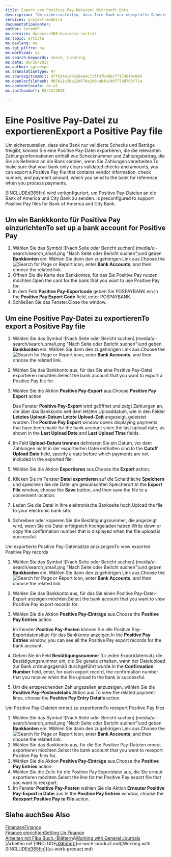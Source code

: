 ```yaml
---
title: Export von Positive Pay-Dateien| Microsoft Docs
description: "Um sicherzustellen, dass Ihre Bank nur überprüfte Schecks und Beträge freigibt, können Sie ihr eine Positive Pay Datei senden, die die Daten für Kreditoren, Schecks und Zahlungsinformationen enthält."
services: project-madeira
documentationcenter: 
author: SorenGP
ms.service: dynamics365-business-central
ms.topic: article
ms.devlang: na
ms.tgt_pltfrm: na
ms.workload: na
ms.search.keywords: check, clearing
ms.date: 06/16/2017
ms.author: sgroespe
ms.translationtype: HT
ms.sourcegitcommit: d7fb34e1c9428a64c71ff47be8bcff174649c00d
ms.openlocfilehash: db5811c3ba22df76e2c0cab4b190777d0705f72a
ms.contentlocale: de-at
ms.lasthandoff: 03/22/2018

---
```

# <a name="export-a-positive-pay-file"></a><span data-ttu-id="5f565-103">Eine Positive Pay-Datei zu exportieren</span><span class="sxs-lookup"><span data-stu-id="5f565-103">Export a Positive Pay file</span></span>
<span data-ttu-id="5f565-104">Um sicherzustellen, dass eine Bank nur validierte Schecks und Beträge freigibt, können Sie eine Positive Pay-Datei exportieren, die die relevanten Zahlungsinformationen enthält wie Schecknummer und Zahlungsbetrag, die Sie als Referenz an die Bank senden, wenn Sie Zahlungen verarbeiten.</span><span class="sxs-lookup"><span data-stu-id="5f565-104">To make sure that your bank only clears validated checks and amounts, you can export a Positive Pay file that contains vendor information, check number, and payment amount, which you send to the bank for reference when you process payments.</span></span>

[!INCLUDE[d365fin](includes/d365fin_md.md)]<span data-ttu-id="5f565-105"> wird vorkonfiguriert, um Positive Pay-Dateien an die Bank of America und City Bank zu senden.</span><span class="sxs-lookup"><span data-stu-id="5f565-105"> is preconfigured to support Positive Pay files for Bank of America and City Bank.</span></span>

## <a name="to-set-up-a-bank-account-for-positive-pay"></a><span data-ttu-id="5f565-106">Um ein Bankkkonto für Positive Pay einzurichten</span><span class="sxs-lookup"><span data-stu-id="5f565-106">To set up a bank account for Positive Pay</span></span>
1. <span data-ttu-id="5f565-107">Wählen Sie das Symbol ![Nach Seite oder Bericht suchen] (media/ui-search/search_small.png "Nach Seite oder Bericht suchen")und geben **Bankkonten** ein. Wählen Sie dann den zugehörigen Link aus.</span><span class="sxs-lookup"><span data-stu-id="5f565-107">Choose the ![Search for Page or Report](media/ui-search/search_small.png "Search for Page or Report icon") icon, enter **Bank Accounts**, and then choose the related link.</span></span>
2. <span data-ttu-id="5f565-108">Öffnen Sie die Karte des Bankkontos, für das Sie Positive Pay nutzen möchten.</span><span class="sxs-lookup"><span data-stu-id="5f565-108">Open the card for the bank that you want to use Positive Pay for.</span></span>
3. <span data-ttu-id="5f565-109">In dem Feld **Positive Pay-Exportcode** geben Sie POSPAYBANK ein.</span><span class="sxs-lookup"><span data-stu-id="5f565-109">In the **Positive Pay Export Code** field, enter POSPAYBANK.</span></span>
4. <span data-ttu-id="5f565-110">Schließen Sie das Fenster.</span><span class="sxs-lookup"><span data-stu-id="5f565-110">Close the window.</span></span>

## <a name="to-export-a-positive-pay-file"></a><span data-ttu-id="5f565-111">Um eine Positive Pay-Datei zu exportieren</span><span class="sxs-lookup"><span data-stu-id="5f565-111">To export a Positive Pay file</span></span>
1. <span data-ttu-id="5f565-112">Wählen Sie das Symbol ![Nach Seite oder Bericht suchen] (media/ui-search/search_small.png "Nach Seite oder Bericht suchen")und geben **Bankkonten** ein. Wählen Sie dann den zugehörigen Link aus.</span><span class="sxs-lookup"><span data-stu-id="5f565-112">Choose the ![Search for Page or Report](media/ui-search/search_small.png "Search for Page or Report icon") icon, enter **Bank Accounts**, and then choose the related link.</span></span>
2. <span data-ttu-id="5f565-113">Wählen Sie das Bankkonto aus, für das Sie eine Positive Pay-Datei exportieren möchten.</span><span class="sxs-lookup"><span data-stu-id="5f565-113">Select the bank account that you want to export a Positive Pay file for.</span></span>
3. <span data-ttu-id="5f565-114">Wählen Sie die Aktion **Positive Pay-Export** aus.</span><span class="sxs-lookup"><span data-stu-id="5f565-114">Choose **Positive Pay Export** action.</span></span>

    <span data-ttu-id="5f565-115">Das Fenster **Positive Pay-Export** wird geöffnet und zeigt Zahlungen an, die über das Bankkonto seit dem letzten Uploaddatum, wie in den Felder **Letztes Upload-Datum** **Letzte Upload-Zeit** angezeigt, geleistet wurden.</span><span class="sxs-lookup"><span data-stu-id="5f565-115">The **Positive Pay Export** window opens displaying payments that have been made for the bank account since the last upload date, as shown in the **Last Upload Date** and **Last Upload Time** fields.</span></span>
4. <span data-ttu-id="5f565-116">Im Feld **Upload-Datum trennen** definieren Sie ein Datum, vor dem Zahlungen nicht in der exportierten Datei enthalten sind.</span><span class="sxs-lookup"><span data-stu-id="5f565-116">In the **Cutoff Upload Date** field, specify a date before which payments are not included in the exported file.</span></span>
5. <span data-ttu-id="5f565-117">Wählen Sie die Aktion **Exportieren** aus.</span><span class="sxs-lookup"><span data-stu-id="5f565-117">Choose the **Export** action.</span></span>
6. <span data-ttu-id="5f565-118">Klicken Sie im Fenster **Datei exportieren** auf die Schaltfläche **Speichern** und speichern Sie die Datei am gewünschten Speicherort.</span><span class="sxs-lookup"><span data-stu-id="5f565-118">In the **Export File** window, choose the **Save** button, and then save the file to a convenient location.</span></span>
7. <span data-ttu-id="5f565-119">Laden Sie die Datei in Ihre elektronische Bankseite hoch.</span><span class="sxs-lookup"><span data-stu-id="5f565-119">Upload the file to your electronic bank site.</span></span>
8. <span data-ttu-id="5f565-120">Schreiben oder kopieren Sie die Bestätigungsnummer, die angezeigt wird, wenn Sie die Datei erfolgreich hochgeladen haben.</span><span class="sxs-lookup"><span data-stu-id="5f565-120">Write down or copy the confirmation number that is displayed when the file upload is successful.</span></span>

<span data-ttu-id="5f565-121">Um exportierte Positive Pay-Datensätze anzuzeigen</span><span class="sxs-lookup"><span data-stu-id="5f565-121">To view exported Positive Pay records</span></span>

1. <span data-ttu-id="5f565-122">Wählen Sie das Symbol ![Nach Seite oder Bericht suchen] (media/ui-search/search_small.png "Nach Seite oder Bericht suchen")und geben **Bankkonten** ein. Wählen Sie dann den zugehörigen Link aus.</span><span class="sxs-lookup"><span data-stu-id="5f565-122">Choose the ![Search for Page or Report](media/ui-search/search_small.png "Search for Page or Report icon") icon, enter **Bank Accounts**, and then choose the related link.</span></span>
2. <span data-ttu-id="5f565-123">Wählen Sie das Bankkonto aus, für das Sie einen Positive Pay-Datei-Export anzeigen möchten.</span><span class="sxs-lookup"><span data-stu-id="5f565-123">Select the bank account that you want to view Positive Pay export records for.</span></span>
3. <span data-ttu-id="5f565-124">Wählen Sie die Aktion **Positive Pay-Einträge** aus.</span><span class="sxs-lookup"><span data-stu-id="5f565-124">Choose the **Positive Pay Entries** action.</span></span>

    <span data-ttu-id="5f565-125">Im Fenster **Positive Pay-Posten** können Sie alle Positive Pay-Exportdatensätze für das Bankkonto anzeigen.</span><span class="sxs-lookup"><span data-stu-id="5f565-125">In the **Positive Pay Entries** window, you can see all the Positive Pay export records for the bank account.</span></span>
4. <span data-ttu-id="5f565-126">Geben Sie im Feld **Bestätigungsnummer** für jeden Exportdatensatz die Bestätigungsnummer ein, die Sie gerade erhalten, wann der Dateiupload zur Bank ordnungsgemäß durchgeführt wurde.</span><span class="sxs-lookup"><span data-stu-id="5f565-126">In the **Confirmation Number** field, enter, for each export record, the confirmation number that you receive when the file upload to the bank is successful.</span></span>
5. <span data-ttu-id="5f565-127">Um die entsprechenden Zahlungszeilen anzuzeigen, wählen Sie die **Positive Pay-Postendetails** Aktion aus.</span><span class="sxs-lookup"><span data-stu-id="5f565-127">To view the related payment lines, choose the **Positive Pay Entry Details** action.</span></span>

<span data-ttu-id="5f565-128">Um Positive Pay-Dateien erneut zu exportieren</span><span class="sxs-lookup"><span data-stu-id="5f565-128">To reexport Positive Pay files</span></span>

1. <span data-ttu-id="5f565-129">Wählen Sie das Symbol ![Nach Seite oder Bericht suchen] (media/ui-search/search_small.png "Nach Seite oder Bericht suchen")und geben **Bankkonten** ein. Wählen Sie dann den zugehörigen Link aus.</span><span class="sxs-lookup"><span data-stu-id="5f565-129">Choose the ![Search for Page or Report](media/ui-search/search_small.png "Search for Page or Report icon") icon, enter **Bank Accounts**, and then choose the related link.</span></span>
2. <span data-ttu-id="5f565-130">Wählen Sie das Bankkonto aus, für die Sie Positive Pay-Dateien erneut exportieren möchten.</span><span class="sxs-lookup"><span data-stu-id="5f565-130">Select the bank account that you want to reexport Positive Pay files for.</span></span>
3. <span data-ttu-id="5f565-131">Wählen Sie die Aktion **Positive Pay-Einträge** aus.</span><span class="sxs-lookup"><span data-stu-id="5f565-131">Choose the **Positive Pay Entries** action.</span></span>
4. <span data-ttu-id="5f565-132">Wählen Sie die Zeile für die Positive Pay Exportdatei aus, die Sie erneut  exportieren möchten.</span><span class="sxs-lookup"><span data-stu-id="5f565-132">Select the line for the Positive Pay export file that you want to reexport.</span></span>
5. <span data-ttu-id="5f565-133">Im Fenster **Positive Pay-Posten** wählen Sie die Aktion **Erneuter Positive Pay-Export in Datei** aus.</span><span class="sxs-lookup"><span data-stu-id="5f565-133">In the **Positive Pay Entries** window, choose the **Reexport Positive Pay to File** action.</span></span>

## <a name="see-also"></a><span data-ttu-id="5f565-134">Siehe auch</span><span class="sxs-lookup"><span data-stu-id="5f565-134">See Also</span></span>
[<span data-ttu-id="5f565-135">Finanzen</span><span class="sxs-lookup"><span data-stu-id="5f565-135">Finance</span></span>](finance.md)  
[<span data-ttu-id="5f565-136">Finance einrichten</span><span class="sxs-lookup"><span data-stu-id="5f565-136">Setting Up Finance</span></span>](finance-setup-finance.md)  
<span data-ttu-id="5f565-137">[Arbeiten mit Fibu Buch.-Blättern](ui-work-general-journals.md)A</span><span class="sxs-lookup"><span data-stu-id="5f565-137">[Working with General Journals](ui-work-general-journals.md)</span></span>  
<span data-ttu-id="5f565-138">[Arbeiten mit [!INCLUDE[d365fin](includes/d365fin_md.md)]](ui-work-product.md)</span><span class="sxs-lookup"><span data-stu-id="5f565-138">[Working with [!INCLUDE[d365fin](includes/d365fin_md.md)]](ui-work-product.md)</span></span>

